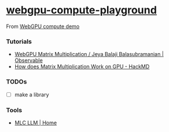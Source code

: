 [webgpu-compute-playground](https://dirkarnez.github.io/webgpu-compute-playground)
==================================================================================
From [WebGPU compute demo](https://mdn.github.io/dom-examples/webgpu-compute-demo/)

### Tutorials
- [WebGPU Matrix Multiplication / Jeya Balaji Balasubramanian | Observable](https://observablehq.com/@jeyabbalas/webgpu-matrix-multiplication)
- [How does Matrix Multiplication Work on GPU - HackMD](https://hackmd.io/@andylo/matrix-multiplication-on-gpu)

### TODOs
- [ ] make a library

### Tools
- [MLC LLM | Home](https://llm.mlc.ai/)
